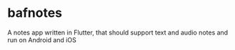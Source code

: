 # bafnotes
A notes app written in Flutter, that should support text and audio notes and run on Android and iOS
